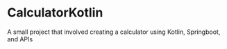 # CalculatorKotlin
A small project that involved creating a calculator using Kotlin, Springboot, and APIs
